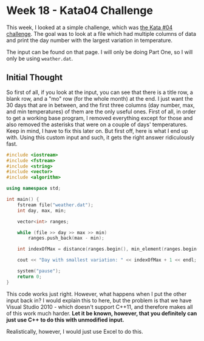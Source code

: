# Week 18 - Kata04 Challenge

This week, I looked at a simple challenge, which was [the Kata #04 challenge](http://codekata.com/kata/kata04-data-munging/). The goal was to look at a file which had multiple columns of data and print the day number with the largest variation in temperature.

The input can be found on that page. I will only be doing Part One, so I will only be using `weather.dat`.

## Initial Thought

So first of all, if you look at the input, you can see that there is a title row, a blank row, and a "mo" row (for the whole month) at the end. I just want the 30 days that are in between, and the first three columns (day number, max, and min temperatures) of them are the only useful ones. First of all, in order to get a working base program, I removed everything except for those and also removed the asterisks that were on a couple of days' temperatures. Keep in mind, I have to fix this later on. But first off, here is what I end up with. Using this custom input and such, it gets the right answer ridiculously fast.

```c++
#include <iostream>
#include <fstream>
#include <string>
#include <vector>
#include <algorithm>

using namespace std;

int main() {
	fstream file("weather.dat");
	int day, max, min;

	vector<int> ranges;

	while (file >> day >> max >> min)
		ranges.push_back(max - min);

	int indexOfMax = distance(ranges.begin(), min_element(ranges.begin(), ranges.end()));

	cout << "Day with smallest variation: " << indexOfMax + 1 << endl;

	system("pause");
	return 0;
}
```

This code works just right. However, what happens when I put the other input back in? I would explain this to here, but the problem is that we have Visual Studio 2010 - which doesn't support C++11, and therefore makes all of this work much harder. **Let it be known, however, that you definitely can just use C++ to do this with unmodified input.**

Realistically, however, I would just use Excel to do this.
